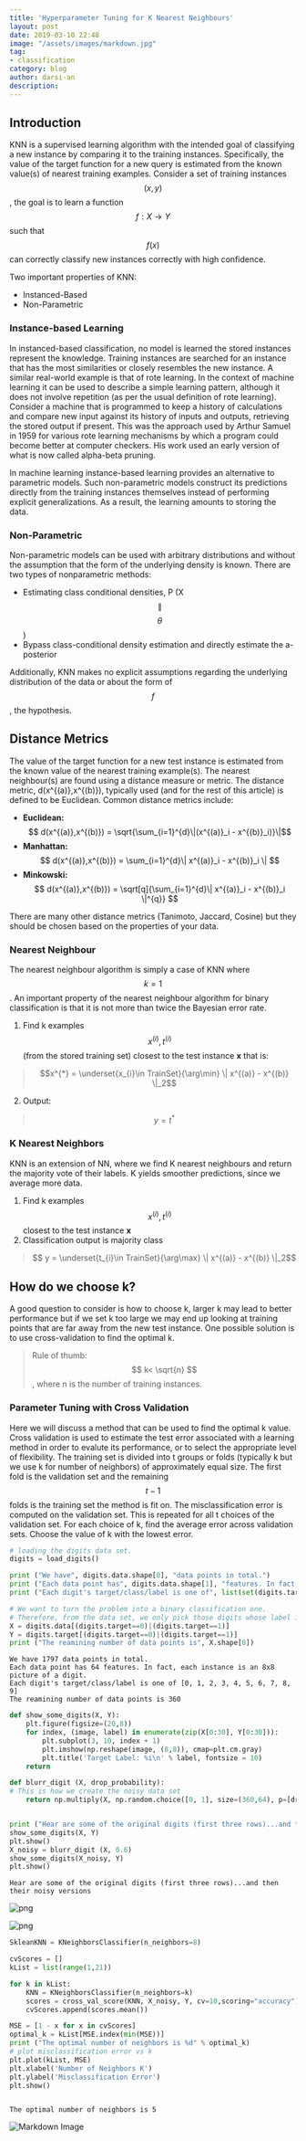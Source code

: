 ```yaml
---
title: 'Hyperparameter Tuning for K Nearest Neighbours'
layout: post
date: 2019-03-10 22:48
image: "/assets/images/markdown.jpg"
tag:
- classification
category: blog
author: darsi-an
description: 
---
```



## Introduction

KNN is a supervised learning algorithm with the intended goal of classifying a new instance by comparing it to the training instances. Specifically, the value of the target function for a new query is estimated from the known value(s) of nearest training examples. Consider a set of training instances $$(x,y)$$, the goal is to learn a function $$f: X \rightarrow Y$$ such that $$f(x)$$ can correctly classify new instances correctly with high confidence. 

Two important properties of KNN:
* Instanced-Based
* Non-Parametric


### Instance-based Learning
In instanced-based classification, no model is learned the stored instances represent the knowledge. Training instances are searched for an instance that has the most similarities or closely resembles the new instance. A similar real-world example is that of rote learning. In the context of machine learning it can be used to describe a simple learning pattern, although it does not involve repetition (as per the usual definition of rote learning). Consider a machine that is programmed to keep a history of calculations and compare new input against its history of inputs and outputs, retrieving the stored output if present. This was the approach used by Arthur Samuel in 1959 for various rote learning mechanisms by which a program could become better at computer checkers. His work used an early version of what is now called alpha-beta pruning. 

In machine learning instance-based learning provides an alternative to parametric models. Such non-parametric models construct its predictions directly from the training instances themselves instead of performing explicit generalizations. As a result, the learning amounts to storing the data. 


### Non-Parametric
Non-parametric models can be used with arbitrary distributions and without the assumption that the form of the underlying density is known. There are two types of nonparametric methods:
* Estimating class conditional densities, P (X $$\|$$ $$\theta$$)
* Bypass class-conditional density estimation and directly estimate the a-posterior 

Additionally, KNN makes no explicit assumptions regarding the underlying distribution of the data or about the form of $$f$$, the hypothesis.

## Distance Metrics
The value of the target function for a new test instance is estimated from the known value of the nearest training example(s). The nearest neighbour(s) are found using a distance measure or metric. The distance metric, d(x^{(a)},x^{(b)}), typically used (and for the rest of this article) is defined to be Euclidean. Common distance metrics include:

* **Euclidean:** $$ d(x^{(a)},x^{(b)}) = \sqrt{\sum_{i=1}^{d}\|(x^{(a)}_i - x^{(b)}_i)}\|$$
* **Manhattan:** $$ d(x^{(a)},x^{(b)}) = \sum_{i=1}^{d}\| x^{(a)}_i - x^{(b)}_i \| $$
* **Minkowski:** $$ d(x^{(a)},x^{(b)})  = \sqrt[q]{\sum_{i=1}^{d}\| x^{(a)}_i - x^{(b)}_i \|^{q}} $$

There are many other distance metrics (Tanimoto, Jaccard, Cosine) but they should be chosen based on the properties of your data.

### Nearest Neighbour
The nearest neighbour algorithm is simply a case of KNN where $$k=1$$. An important property of the nearest neighbour algorithm for binary classification is that it is not more than twice the Bayesian error rate. 

1. Find k examples $${x^{(i)},t^{(i)}}$$ (from the stored training set) closest to the test instance **x** that is:
> $$x^{*} = \underset{x_{i}\in TrainSet}{\arg\min} \| x^{(a)} - x^{(b)} \|_2$$
2. Output: 
> $$ y = t^{*} $$


### K Nearest Neighbors
KNN is an extension of NN, where we find K nearest neighbours and return the majority vote of their labels. K yields smoother predictions, since we average more data.

1. Find k examples $${x^{(i)},t^{(i)}}$$ closest to the test instance **x** 
2. Classification output is majority class
> $$ y = \underset{t_{i}\in TrainSet}{\arg\max} \| x^{(a)} - x^{(b)} \|_2$$


## How do we choose k?
A good question to consider is how to choose k, larger k may lead to better performance but if we set k too large we may end up looking at training points that are far away from the new test instance. One possible solution is to use cross-validation to find the optimal k.

> Rule of thumb: $$ k< \sqrt{n} $$, where n is the number of training instances.

### Parameter Tuning with Cross Validation
Here we will discuss a method that can be used to find the optimal k value. Cross validation is used to estimate the test error associated with a learning method in order to evalute its performance, or to select the appropriate level of flexibility. The training set is divided into t groups or folds (typically k but we use k for number of neighbors) of approximately equal size. The first fold is the validation set and the remaining $$t - 1$$ folds is the training set the method is fit on. The misclassification error is computed on the validation set. This is repeated for all t choices of the validation set. For each choice of k, find the average error across validation sets. Choose the value of k with the lowest error.


```python
# loading the digits data set.
digits = load_digits()

print ("We have", digits.data.shape[0], "data points in total.")
print ("Each data point has", digits.data.shape[1], "features. In fact, each instance is an 8x8 picture of a digit.")
print ("Each digit's target/class/label is one of", list(set(digits.target)))

# We want to turn the problem into a binary classification one.
# Therefore, from the data set, we only pick those digits whose label is either 0 or 1
X = digits.data[(digits.target==0)|(digits.target==1)]
Y = digits.target[(digits.target==0)|(digits.target==1)]
print ("The reamining number of data points is", X.shape[0])
```

    We have 1797 data points in total.
    Each data point has 64 features. In fact, each instance is an 8x8 picture of a digit.
    Each digit's target/class/label is one of [0, 1, 2, 3, 4, 5, 6, 7, 8, 9]
    The reamining number of data points is 360
    


```python
def show_some_digits(X, Y):
    plt.figure(figsize=(20,8))
    for index, (image, label) in enumerate(zip(X[0:30], Y[0:30])):
        plt.subplot(3, 10, index + 1)
        plt.imshow(np.reshape(image, (8,8)), cmap=plt.cm.gray)
        plt.title('Target Label: %i\n' % label, fontsize = 10)
    return

def blurr_digit (X, drop_probability):
# This is how we create the noisy data set
    return np.multiply(X, np.random.choice([0, 1], size=(360,64), p=[drop_probability, 1 - drop_probability]))


print ("Hear are some of the original digits (first three rows)...and then their noisy versions")
show_some_digits(X, Y)
plt.show()
X_noisy = blurr_digit (X, 0.6)
show_some_digits(X_noisy, Y)
plt.show()

```

    Hear are some of the original digits (first three rows)...and then their noisy versions
    


![png](/assets/images/output_2_1.png)



![png](/assets/images/output_2_2.png)



```python
SkleanKNN = KNeighborsClassifier(n_neighbors=8)

cvScores = []
kList = list(range(1,21))

for k in kList:
    KNN = KNeighborsClassifier(n_neighbors=k)
    scores = cross_val_score(KNN, X_noisy, Y, cv=10,scoring="accuracy")
    cvScores.append(scores.mean())

MSE = [1 - x for x in cvScores]
optimal_k = kList[MSE.index(min(MSE))]
print ("The optimal number of neighbors is %d" % optimal_k)
# plot misclassification error vs k
plt.plot(kList, MSE)
plt.xlabel('Number of Neighbors K')
plt.ylabel('Misclassification Error')
plt.show() 



```

    The optimal number of neighbors is 5
    

![Markdown Image](/assets/images/output_3_1.png) 

